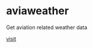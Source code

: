 # aviaweather
Get aviation related weather data

<a href='https://sudipta1254.github.io/aviaweather'>visit</a>
